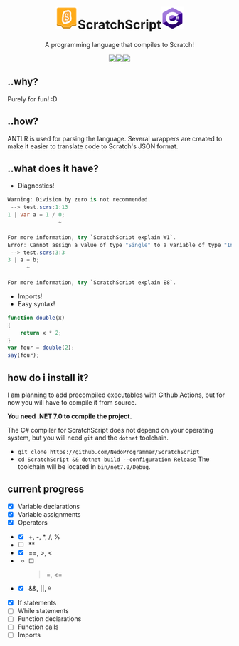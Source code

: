 <div align="center">
<h1><img src="https://github.com/NedoProgrammer/ScratchScript/blob/master/Images/ScratchLogo.png?raw=true" width=50 height=50>ScratchScript<img src="https://github.com/NedoProgrammer/ScratchScript/blob/master/Images/CSharp.png?raw=true" width=50 height=50></h1><p>A programming language that compiles to Scratch!</p>
<img src="https://img.shields.io/github/languages/top/NedoProgrammer/ScratchScript"><img src="https://img.shields.io/github/languages/code-size/NedoProgrammer/ScratchScript"><img src="https://img.shields.io/github/license/NedoProgrammer/ScratchScript">
</div>

## ..why?
Purely for fun! :D

## ..how?
ANTLR is used for parsing the language. Several wrappers are created to make it easier to translate code to Scratch's JSON format.

## ..what does it have?

- Diagnostics!
```csharp
Warning: Division by zero is not recommended.
 --> test.scrs:1:13
1 | var a = 1 / 0;
                ~

For more information, try `ScratchScript explain W1`.
Error: Cannot assign a value of type "Single" to a variable of type "Int32".
 --> test.scrs:3:3
3 | a = b;
      ~

For more information, try `ScratchScript explain E8`.
```
- Imports!
- Easy syntax!
```js
function double(x)
{
	return x * 2;
}
var four = double(2);
say(four);
```

## how do i install it?
I am planning to add precompiled executables with Github Actions, but for now you will have to compile it from source.

**You need .NET 7.0 to compile the project.**

The C# compiler for ScratchScript does not depend on your operating system, but you will need `git` and the `dotnet` toolchain.
- `git clone https://github.com/NedoProgrammer/ScratchScript`
- `cd ScratchScript && dotnet build --configuration Release`
The toolchain will be located in `bin/net7.0/Debug`.

## current progress
- [x] Variable declarations
- [x] Variable assignments
- [x] Operators
- - [x] +, -, *, /, %
- - [ ] ** 
- - [x] ==, >, <
- - [ ] >=, <=
- - [x] &&, ||, <del>^</del>
- [x] If statements
- [ ] While statements
- [ ] Function declarations
- [ ] Function calls
- [ ] Imports
